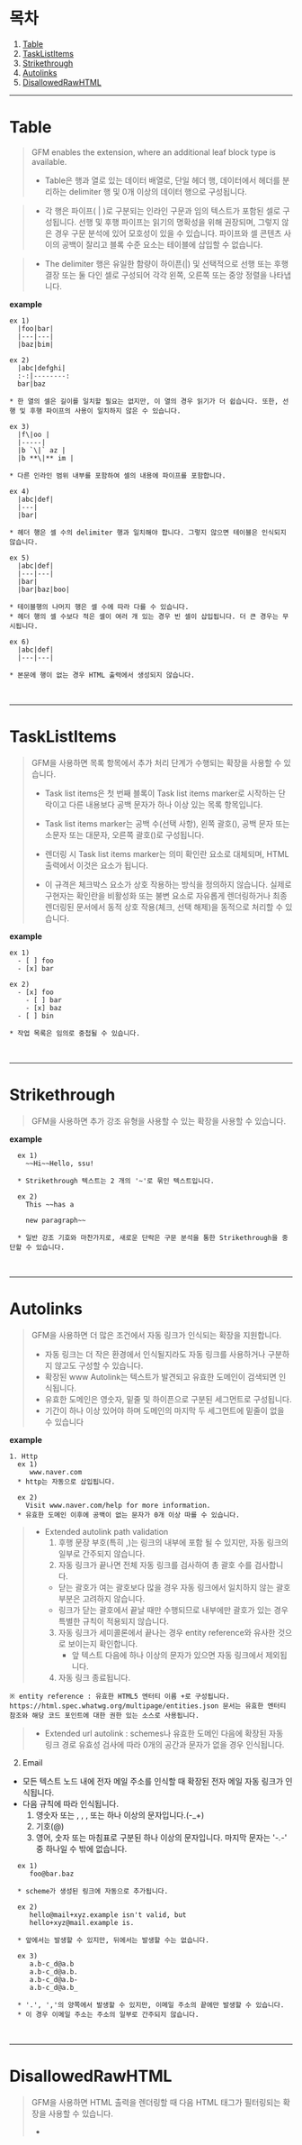 # 목차
1. [Table](#Table)
2. [TaskListItems](#TaskListItems)
3. [Strikethrough](#Strikethrough)
4. [Autolinks](#Autolinks)
5. [DisallowedRawHTML](#DisallowedRawHTML)

___

# Table
> GFM enables the extension, where an additional leaf block type is available.
> 
> - Table은 행과 열로 있는 데이터 배열로, 단일 헤더 행, 데이터에서 헤더를 분리하는 delimiter 행 및 0개 이상의 데이터 행으로 구성됩니다.
  
> - 각 행은 파이프( | )로 구분되는 인라인 구문과 임의 텍스트가 포함된 셀로 구성됩니다. 선행 및 후행 파이프는 읽기의 명확성을 위해 권장되며, 그렇지 않은 경우 구문 분석에 있어 모호성이 있을 수 있습니다. 파이프와 셀 콘텐츠 사이의 공백이 잘리고 블록 수준 요소는 테이블에 삽입할 수 없습니다.

> - The delimiter 행은 유일한 함량이 하이픈(|) 및 선택적으로 선행 또는 후행 결장 또는 둘 다인 셀로 구성되어 각각 왼쪽, 오른쪽 또는 중앙 정렬을 나타냅니다.

**example**  
```
ex 1)
  |foo|bar|
  |---|---|
  |baz|bim|
  
ex 2)
  |abc|defghi|
  :-:|--------:
  bar|baz

* 한 열의 셀은 길이를 일치할 필요는 없지만, 이 열의 경우 읽기가 더 쉽습니다. 또한, 선행 및 후행 파이프의 사용이 일치하지 않은 수 있습니다.

ex 3)
  |f\|oo |
  |-----|
  |b `\|` az |
  |b **\|** im |
  
* 다른 인라인 범위 내부를 포함하여 셀의 내용에 파이프를 포함합니다.

ex 4)
  |abc|def|
  |---|
  |bar|
  
* 헤더 행은 셀 수의 delimiter 행과 일치해야 합니다. 그렇지 않으면 테이블은 인식되지 않습니다.

ex 5)
  |abc|def|
  |---|---|
  |bar|
  |bar|baz|boo|
  
* 테이블행의 나머지 행은 셀 수에 따라 다를 수 있습니다.  
* 헤더 행의 셀 수보다 적은 셀이 여러 개 있는 경우 빈 셀이 삽입됩니다. 더 큰 경우는 무시됩니다.

ex 6)
  |abc|def|
  |---|---|

* 본문에 행이 없는 경우 HTML 출력에서 생성되지 않습니다.
```

<br>

___

# TaskListItems
> GFM을 사용하면 목록 항목에서 추가 처리 단계가 수행되는 확장을 사용할 수 있습니다.
> 
> - Task list items은 첫 번째 블록이 Task list items marker로 시작하는 단락이고 다른 내용보다 공백 문자가 하나 이상 있는 목록 항목입니다.
> - Task list items marker는 공백 수(선택 사항), 왼쪽 괄호(), 공백 문자 또는 소문자 또는 대문자, 오른쪽 괄호()로 구성됩니다.
> - 렌더링 시 Task list items marker는 의미 확인란 요소로 대체되며, HTML 출력에서 이것은 요소가 됩니다.
> 
> - 이 규격은 체크박스 요소가 상호 작용하는 방식을 정의하지 않습니다. 실제로 구현자는 확인란을 비활성화 또는 불변 요소로 자유롭게 렌더링하거나 최종 렌더링된 문서에서 동적 상호 작용(체크, 선택 해제)을 동적으로 처리할 수 있습니다.

**example**  
```
ex 1)
  - [ ] foo
  - [x] bar

ex 2)
  - [x] foo
    - [ ] bar
    - [x] baz
  - [ ] bin

* 작업 목록은 임의로 중첩될 수 있습니다.
```

<br>

___

# Strikethrough
> GFM을 사용하면 추가 강조 유형을 사용할 수 있는 확장을 사용할 수 있습니다.

**example**  
```
  ex 1)
    ~~Hi~~Hello, ssu!
  
  * Strikethrough 텍스트는 2 개의 '~'로 묶인 텍스트입니다.
  
  ex 2)
    This ~~has a
    
    new paragraph~~
  
  * 일반 강조 기호와 마찬가지로, 새로운 단락은 구문 분석을 통한 Strikethrough을 중단할 수 있습니다.
```

<br>

___

# Autolinks
> GFM을 사용하면 더 많은 조건에서 자동 링크가 인식되는 확장을 지원합니다.
>
> - 자동 링크는 더 작은 환경에서 인식될지라도 자동 링크를 사용하거나 구분하지 않고도 구성할 수 있습니다.
> - 확장된 www Autolink는 텍스트가 발견되고 유효한 도메인이 검색되면 인식됩니다.
> - 유효한 도메인은 영숫자, 밑줄 및 하이픈으로 구분된 세그먼트로 구성됩니다.
> - 기간이 하나 이상 있어야 하며 도메인의 마지막 두 세그먼트에 밑줄이 없을 수 있습니다

**example**  
```
1. Http
  ex 1)
     www.naver.com
  * http는 자동으로 삽입됩니다.
  
  ex 2)
    Visit www.naver.com/help for more information.
  * 유효한 도메인 이후에 공백이 없는 문자가 0개 이상 따를 수 있습니다.
```
> - Extended autolink path validation
>   1) 후행 문장 부호(특히 ,)는 링크의 내부에 포함 될 수 있지만, 자동 링크의 일부로 간주되지 않습니다.
>   2) 자동 링크가 끝나면 전체 자동 링크를 검사하여 총 괄호 수를 검사합니다.
>     - 닫는 괄호가 여는 괄호보다 많을 경우 자동 링크에서 일치하지 않는 괄호 부분은 고려하지 않습니다.
>     - 링크가 닫는 괄호에서 끝날 때만 수행되므로 내부에만 괄호가 있는 경우 특별한 규칙이 적용되지 않습니다.
>   3) 자동 링크가 세미콜론에서 끝나는 경우 entity reference와 유사한 것으로 보이는지 확인합니다.
>      - 앞 텍스트 다음에 하나 이상의 문자가 있으면 자동 링크에서 제외됩니다.
>   4) 자동 링크 종료됩니다.
    
    ※ entity reference : 유효한 HTML5 엔터티 이름 +로 구성됩니다.  
    https://html.spec.whatwg.org/multipage/entities.json 문서는 유효한 엔터티 참조와 해당 코드 포인트에 대한 권한 있는 소스로 사용됩니다. 


> - Extended url autolink : schemes나 유효한 도메인 다음에 확장된 자동 링크 경로 유효성 검사에 따라 0개의 공간과 문자가 없을 경우 인식됩니다.

2. Email
  - 모든 텍스트 노드 내에 전자 메일 주소를 인식할 때 확장된 전자 메일 자동 링크가 인식됩니다.  
  - 다음 규칙에 따라 인식됩니다.
      1) 영숫자 또는 , , , 또는 하나 이상의 문자입니다.(-_+)
      2) 기호(@)
      3) 영어, 숫자 또는 마침표로 구분된 하나 이상의 문자입니다. 마지막 문자는 '-_.-_' 중 하나일 수 밖에 없습니다.
```
  ex 1)
     foo@bar.baz
     
  * scheme가 생성된 링크에 자동으로 추가됩니다.
  
  ex 2)
     hello@mail+xyz.example isn't valid, but
     hello+xyz@mail.example is.
  
  * 앞에서는 발생할 수 있지만, 뒤에서는 발생할 수는 없습니다.

  ex 3)
     a.b-c_d@a.b
     a.b-c_d@a.b.
     a.b-c_d@a.b-
     a.b-c_d@a.b_
     
  * '.', ','의 양쪽에서 발생할 수 있지만, 이메일 주소의 끝에만 발생할 수 있습니다.
  * 이 경우 이메일 주소는 주소의 일부로 간주되지 않습니다.
```

<br>

___

# DisallowedRawHTML
> GFM을 사용하면 HTML 출력을 렌더링할 때 다음 HTML 태그가 필터링되는 확장을 사용할 수 있습니다.
> - <title>
> - <textarea>
> - <style>
> - <xmp>
> - <iframe>
> - <noembed>
> - <noframes>
> - <script>
> - <plaintext>
> 
> * 필터링은 선행을 엔터티로 대체하여 수행됩니다. 이러한 태그는 특히 HTML이 고유한 방식으로 해석되는 방식을 변경할 때 선택되며 일반적으로 렌더링 된 다른 Markdown 콘텐츠의 컨텍스트에서 신뢰할 수 없습니다.
> * 다른 모든 HTML 태그는 그대로 유지됩니다.

**example**  
```
  ex 1) 
    <strong><title><style><em>
      
     <blockquote>
        <xmp> is disallowed. <XMP> is a also disallowed
     </blockquote>
```
